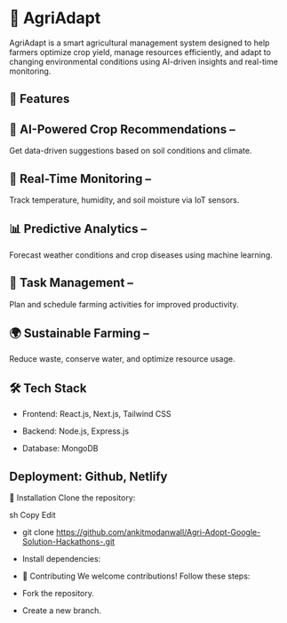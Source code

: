 #  🌱 AgriAdapt
 AgriAdapt is a smart agricultural management system designed to help farmers optimize crop yield, manage resources efficiently, and adapt to changing environmental conditions using AI-driven insights and real-time monitoring.

## 🚀 Features
## 🌾 AI-Powered Crop Recommendations – 
Get data-driven suggestions based on soil conditions and climate.

 ## 📡 Real-Time Monitoring – 
 Track temperature, humidity, and soil moisture via IoT sensors.

## 📊 Predictive Analytics – 
Forecast weather conditions and crop diseases using machine learning.

## 📌 Task Management –
 Plan and schedule farming activities for improved productivity.

## 🌍 Sustainable Farming – 
Reduce waste, conserve water, and optimize resource usage.

## 🛠 Tech Stack

- Frontend: React.js, Next.js, Tailwind CSS

- Backend: Node.js, Express.js

- Database: MongoDB


## Deployment: Github, Netlify

🔧 Installation
Clone the repository:

sh
Copy
Edit
- git clone https://github.com/ankitmodanwall/Agri-Adopt-Google-Solution-Hackathons-.git
- Install dependencies: 



- 🤝 Contributing
We welcome contributions! Follow these steps:

- Fork the repository.
- Create a new branch.